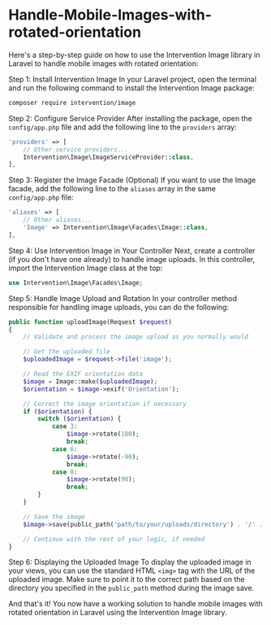 # Handle-Mobile-Images-with-rotated-orientation


Here's a step-by-step guide on how to use the Intervention Image library in Laravel to handle mobile images with rotated orientation:

Step 1: Install Intervention Image
In your Laravel project, open the terminal and run the following command to install the Intervention Image package:

```bash
composer require intervention/image
```

Step 2: Configure Service Provider
After installing the package, open the `config/app.php` file and add the following line to the `providers` array:

```php
'providers' => [
    // Other service providers...
    Intervention\Image\ImageServiceProvider::class,
],
```

Step 3: Register the Image Facade (Optional)
If you want to use the Image facade, add the following line to the `aliases` array in the same `config/app.php` file:

```php
'aliases' => [
    // Other aliases...
    'Image' => Intervention\Image\Facades\Image::class,
],
```

Step 4: Use Intervention Image in Your Controller
Next, create a controller (if you don't have one already) to handle image uploads. In this controller, import the Intervention Image class at the top:

```php
use Intervention\Image\Facades\Image;
```

Step 5: Handle Image Upload and Rotation
In your controller method responsible for handling image uploads, you can do the following:

```php
public function uploadImage(Request $request)
{
    // Validate and process the image upload as you normally would

    // Get the uploaded file
    $uploadedImage = $request->file('image');

    // Read the EXIF orientation data
    $image = Image::make($uploadedImage);
    $orientation = $image->exif('Orientation');

    // Correct the image orientation if necessary
    if ($orientation) {
        switch ($orientation) {
            case 3:
                $image->rotate(180);
                break;
            case 6:
                $image->rotate(-90);
                break;
            case 8:
                $image->rotate(90);
                break;
        }
    }

    // Save the image
    $image->save(public_path('path/to/your/uploads/directory') . '/' . $uploadedImage->getClientOriginalName());

    // Continue with the rest of your logic, if needed
}
```

Step 6: Displaying the Uploaded Image
To display the uploaded image in your views, you can use the standard HTML `<img>` tag with the URL of the uploaded image. Make sure to point it to the correct path based on the directory you specified in the `public_path` method during the image save.

And that's it! You now have a working solution to handle mobile images with rotated orientation in Laravel using the Intervention Image library.